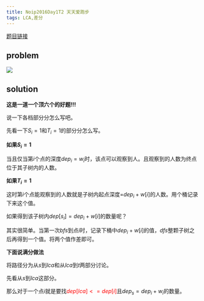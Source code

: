 ```yaml
---
title: Noip2016Day1T2 天天爱跑步
tags: LCA,差分
---
```



[题目链接](https://www.luogu.org/problem/P1600)

## problem

![](https://gitee.com/wxyww/picture/raw/master/小书匠/1570369361987.png)

## solution

**这是一道一个顶六个的好题!!!**

说一下各档部分分怎么写吧。

先看一下$S_i=1$和$T_i=1$的部分分怎么写。

**如果$S_i=1$**

当且仅当第$i$个点的深度$dep_i=w_i$时，该点可以观察到人。且观察到的人数为终点位于其子树内的人数。

**如果$T_i=1$**

这时第$i$个点能观察到的人数就是子树内起点深度=$dep_i+w[i]$的人数。用个桶记录下来这个值。

如果得到该子树内$dep[s_i]=dep_i+w[i]$的数量呢？

其实很简单。当第一次$bfs$到点$i$时，记录下桶中$dep_i+w[i]$的值，$dfs$整颗子树之后再得到一个值。将两个值作差即可。

**下面说满分做法**

将路径分为从$s$到$lca$和从$lca$到$t$两部分讨论。

先看从$s$到$lca$这部分。

那么对于一个点$i$就是要找<font color=red>$dep[lca]<=dep[i]$</font>且$dep_s=dep_i+w_i$的数量。
